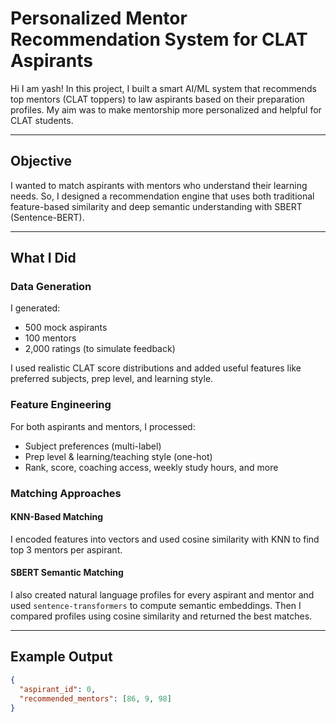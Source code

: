 #  Personalized Mentor Recommendation System for CLAT Aspirants

Hi I am yash! In this project, I built a smart AI/ML system that recommends top mentors (CLAT toppers) to law aspirants based on their preparation profiles. My aim was to make mentorship more personalized and helpful for CLAT students.

---

##  Objective

I wanted to match aspirants with mentors who understand their learning needs. So, I designed a recommendation engine that uses both traditional feature-based similarity and deep semantic understanding with SBERT (Sentence-BERT).

---

##  What I Did

###  Data Generation
I generated:
- 500 mock aspirants
- 100 mentors
- 2,000 ratings (to simulate feedback)

I used realistic CLAT score distributions and added useful features like preferred subjects, prep level, and learning style.

###  Feature Engineering
For both aspirants and mentors, I processed:
- Subject preferences (multi-label)
- Prep level & learning/teaching style (one-hot)
- Rank, score, coaching access, weekly study hours, and more

###  Matching Approaches

####  KNN-Based Matching
I encoded features into vectors and used cosine similarity with KNN to find top 3 mentors per aspirant.

####  SBERT Semantic Matching
I also created natural language profiles for every aspirant and mentor and used `sentence-transformers` to compute semantic embeddings. Then I compared profiles using cosine similarity and returned the best matches.

---

##  Example Output

```json
{
  "aspirant_id": 0,
  "recommended_mentors": [86, 9, 98]
}
